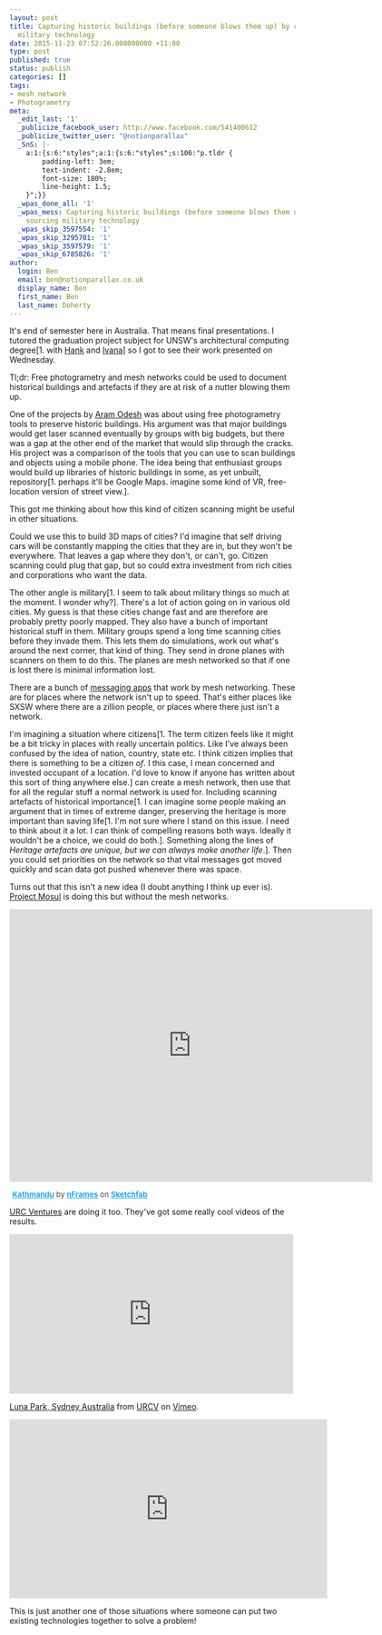 ```yaml
---
layout: post
title: Capturing historic buildings (before someone blows them up) by crowd sourcing
  military technology
date: 2015-11-23 07:52:26.000000000 +11:00
type: post
published: true
status: publish
categories: []
tags:
- mesh network
- Photogrametry
meta:
  _edit_last: '1'
  _publicize_facebook_user: http://www.facebook.com/541400612
  _publicize_twitter_user: "@notionparallax"
  _SnS: |-
    a:1:{s:6:"styles";a:1:{s:6:"styles";s:106:"p.tldr {
        padding-left: 3em;
        text-indent: -2.8em;
        font-size: 180%;
        line-height: 1.5;
    }";}}
  _wpas_done_all: '1'
  _wpas_mess: Capturing historic buildings (before someone blows them up) by crowd
    sourcing military technology
  _wpas_skip_3597554: '1'
  _wpas_skip_3295701: '1'
  _wpas_skip_3597579: '1'
  _wpas_skip_6785826: '1'
author:
  login: Ben
  email: ben@notionparallax.co.uk
  display_name: Ben
  first_name: Ben
  last_name: Doherty
---
```

<p>It's end of semester here in Australia. That means final presentations. I tutored the graduation project subject for UNSW's architectural computing degree[1. with <a href="https://au.linkedin.com/in/m-hank-haeusler-40998110">Hank</a> and <a href="https://www.linkedin.com/in/ivana-kuzmanovska-6b581565">Ivana</a>] so I got to see their work presented on Wednesday.</p>
<p class="tldr">Tl;dr: Free photogrametry and mesh networks could be used to document historical buildings and artefacts if they are at risk of a nutter blowing them up.</p>
<p><!--more--></p>
<p>One of the projects by <a href="http://benv2426-aram-odesh.blogspot.com.au/">Aram Odesh</a> was about using free photogrametry tools to preserve historic buildings. His argument was that major buildings would get laser scanned eventually by groups with big budgets, but there was a gap at the other end of the market that would slip through the cracks. His project was a comparison of the tools that you can use to scan buildings and objects using a mobile phone. The idea being that enthusiast groups would build up libraries of historic buildings in some, as yet unbuilt, repository[1. perhaps it'll be Google Maps. imagine some kind of VR, free-location version of street view.].</p>
<p>This got me thinking about how this kind of citizen scanning might be useful in other situations.</p>
<p>Could we use this to build 3D maps of cities? I'd imagine that self driving cars will be constantly mapping the cities that they are in, but they won't be everywhere. That leaves a gap where they don't, or can't, go. Citizen scanning could plug that gap, but so could extra investment from rich cities and corporations who want the data.</p>
<p>The other angle is military[1. I seem to talk about military things so much at the moment. I wonder why?]. There's a lot of action going on in various old cities. My guess is that these cities change fast and are therefore are probably pretty poorly mapped. They also have a bunch of important historical stuff in them. Military groups spend a long time scanning cities before they invade them. This lets them do simulations, work out what's around the next corner, that kind of thing. They send in drone planes with scanners on them to do this. The planes are mesh networked so that if one is lost there is minimal information lost.</p>
<p>There are a bunch of <a href="http://www.theverge.com/2015/3/23/8267387/firechat-greenstone-mesh-network-bluetooth-wifi-peer-to-peer">messaging apps</a> that work by mesh networking. These are for places where the network isn't up to speed. That's either places like SXSW where there are a zillion people, or places where there just isn't a network.</p>
<p>I'm imagining a situation where citizens[1. The term citizen feels like it might be a bit tricky in places with really uncertain politics. Like I've always been confused by the idea of nation, country, state etc. I think citizen implies that there is something to be a citizen <em>of</em>. I this case, I mean concerned and invested occupant of a location. I'd love to know if anyone has written about this sort of thing anywhere else.] can create a mesh network, then use that for all the regular stuff a normal network is used for. Including scanning artefacts of historical importance[1. I can imagine some people making an argument that in times of extreme danger, preserving the heritage is more important than saving life[1. I'm not sure where I stand on this issue. I need to think about it a lot. I can think of compelling reasons both ways. Ideally it wouldn't be a choice, we could do both.]. Something along the lines of <em>Heritage artefacts are unique, but we can always make another life</em>.]. Then you could set priorities on the network so that vital messages got moved quickly and scan data got pushed whenever there was space.</p>
<p>Turns out that this isn't a new idea (I doubt anything I think up ever is). <a href="http://projectmosul.org/">Project Mosul</a> is doing this but without the mesh networks.</p>
<p><iframe width="640" height="480" src="https://sketchfab.com/models/e21d746815b248b1b566b12aa7fa596e/embed" frameborder="0" allowfullscreen mozallowfullscreen="true" webkitallowfullscreen="true" onmousewheel="">There really should be an iframe here :( </iframe></p>
<p style="font-size: 13px; font-weight: normal; margin: 5px; color: #4A4A4A;">
    <a href="https://sketchfab.com/models/e21d746815b248b1b566b12aa7fa596e?utm_source=oembed&utm_medium=embed&utm_campaign=e21d746815b248b1b566b12aa7fa596e" target="_blank" style="font-weight: bold; color: #1CAAD9;">Kathmandu</a> by <a href="https://sketchfab.com/nframes?utm_source=oembed&utm_medium=embed&utm_campaign=e21d746815b248b1b566b12aa7fa596e" target="_blank" style="font-weight: bold; color: #1CAAD9;">nFrames</a> on <a href="https://sketchfab.com?utm_source=oembed&utm_medium=embed&utm_campaign=e21d746815b248b1b566b12aa7fa596e" target="_blank" style="font-weight: bold; color: #1CAAD9;">Sketchfab</a></p>
<p><a href="https://urcventures.com">URC Ventures</a> are doing it too. They've got some really cool videos of the results.</p>
<p><iframe src="https://player.vimeo.com/video/131801108" width="500" height="281" frameborder="0" webkitallowfullscreen mozallowfullscreen allowfullscreen>There really should be an iframe here :( </iframe>
<p><a href="https://vimeo.com/131801108">Luna Park, Sydney Australia</a> from <a href="https://vimeo.com/urcv">URCV</a> on <a href="https://vimeo.com">Vimeo</a>.</p>
<p><iframe width="560" height="315" src="https://www.youtube.com/embed/mEs3euTgj8s" frameborder="0" allowfullscreen>There really should be an iframe here :( </iframe></p>
<p>This is just another one of those situations where someone can put two existing technologies together to solve a problem!</p>
